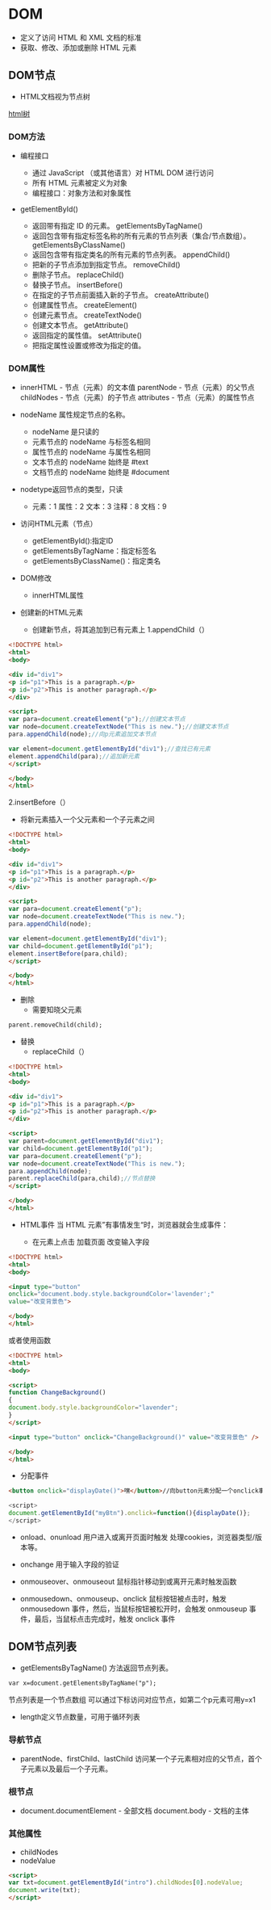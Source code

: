 # DOM

- 定义了访问 HTML 和 XML 文档的标准
- 获取、修改、添加或删除 HTML 元素

## DOM节点

- HTML文档视为节点树

[html树](https://www.w3school.com.cn/i/ct_htmltree.gif)

### DOM方法

- 编程接口

  - 通过 JavaScript （或其他语言）对 HTML DOM 进行访问
  - 所有 HTML 元素被定义为对象
  - 编程接口：对象方法和对象属性

- getElementById()
  - 返回带有指定 ID 的元素。
getElementsByTagName()
  - 返回包含带有指定标签名称的所有元素的节点列表（集合/节点数组）。
getElementsByClassName()
  - 返回包含带有指定类名的所有元素的节点列表。
appendChild()
  - 把新的子节点添加到指定节点。
removeChild()
  - 删除子节点。
replaceChild()
  - 替换子节点。
insertBefore()
  - 在指定的子节点前面插入新的子节点。
createAttribute()
  - 创建属性节点。
createElement()
  - 创建元素节点。
createTextNode()
  - 创建文本节点。
getAttribute()
  - 返回指定的属性值。
setAttribute()
  - 把指定属性设置或修改为指定的值。

### DOM属性

- innerHTML - 节点（元素）的文本值
parentNode - 节点（元素）的父节点
childNodes - 节点（元素）的子节点
attributes - 节点（元素）的属性节点

- nodeName 属性规定节点的名称。

  - nodeName 是只读的
  - 元素节点的 nodeName 与标签名相同
  - 属性节点的 nodeName 与属性名相同
  - 文本节点的 nodeName 始终是 #text
  - 文档节点的 nodeName 始终是 #document

- nodetype返回节点的类型，只读
  
  - 元素：1
属性：2
文本：3
注释：8
文档：9

- 访问HTML元素（节点）

  - getElementById():指定ID
  - getElementsByTagName：指定标签名
  - getElementsByClassName()：指定类名

- DOM修改

  - innerHTML属性

- 创建新的HTML元素

  - 创建新节点，将其追加到已有元素上
1.appendChild（）

```html
<!DOCTYPE html>
<html>
<body>

<div id="div1">
<p id="p1">This is a paragraph.</p>
<p id="p2">This is another paragraph.</p>
</div>

<script>
var para=document.createElement("p");//创建文本节点
var node=document.createTextNode("This is new.");//创建文本节点
para.appendChild(node);//向p元素追加文本节点

var element=document.getElementById("div1");//查找已有元素
element.appendChild(para);//追加新元素
</script>

</body>
</html>

```

2.insertBefore（）

- 将新元素插入一个父元素和一个子元素之间

```html
<!DOCTYPE html>
<html>
<body>

<div id="div1">
<p id="p1">This is a paragraph.</p>
<p id="p2">This is another paragraph.</p>
</div>

<script>
var para=document.createElement("p");
var node=document.createTextNode("This is new.");
para.appendChild(node);

var element=document.getElementById("div1");
var child=document.getElementById("p1");
element.insertBefore(para,child);
</script>

</body>
</html>

```

- 删除
  - 需要知晓父元素

```html
parent.removeChild(child);
```

- 替换
  - replaceChild（）

```html
<!DOCTYPE html>
<html>
<body>

<div id="div1">
<p id="p1">This is a paragraph.</p>
<p id="p2">This is another paragraph.</p>
</div>

<script>
var parent=document.getElementById("div1");
var child=document.getElementById("p1");
var para=document.createElement("p");
var node=document.createTextNode("This is new.");
para.appendChild(node);
parent.replaceChild(para,child);//节点替换
</script>

</body>
</html>

```

- HTML事件
当 HTML 元素”有事情发生“时，浏览器就会生成事件：

  - 在元素上点击
加载页面
改变输入字段

```html
<!DOCTYPE html>
<html>
<body>

<input type="button"
onclick="document.body.style.backgroundColor='lavender';"
value="改变背景色">

</body>
</html>

```

或者使用函数

```html
<!DOCTYPE html>
<html>
<body>

<script>
function ChangeBackground()
{
document.body.style.backgroundColor="lavender";
}
</script>

<input type="button" onclick="ChangeBackground()" value="改变背景色" />

</body>
</html>

```

- 分配事件

```html
<button onclick="displayDate()">嘿</button>//向button元素分配一个onclick事件
```

```javascript
<script>
document.getElementById("myBtn").onclick=function(){displayDate()};
</script>
```

- onload、onunload
用户进入或离开页面时触发
处理cookies，浏览器类型/版本等。

- onchange
用于输入字段的验证

- onmouseover、onmouseout
鼠标指针移动到或离开元素时触发函数

- onmousedown、onmouseup、onclick
鼠标按钮被点击时，触发 onmousedown 事件，然后，当鼠标按钮被松开时，会触发 onmouseup 事件，最后，当鼠标点击完成时，触发 onclick 事件

## DOM节点列表

- getElementsByTagName() 方法返回节点列表。

```html
var x=document.getElementsByTagName("p");
```

节点列表是一个节点数组
可以通过下标访问对应节点，如第二个p元素可用y=x1

- length定义节点数量，可用于循环列表

### 导航节点

- parentNode、firstChild、lastChild
访问某一个子元素相对应的父节点，首个子元素以及最后一个子元素。

### 根节点

- document.documentElement - 全部文档
document.body - 文档的主体

### 其他属性

- childNodes
- nodeValue

```html
<script>
var txt=document.getElementById("intro").childNodes[0].nodeValue;
document.write(txt);
</script>
```
